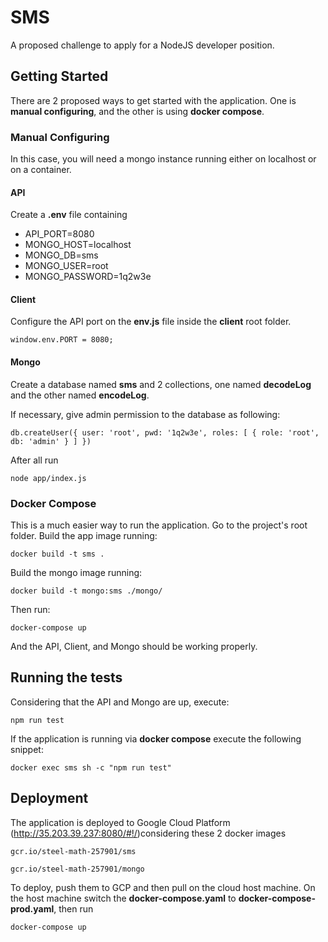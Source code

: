 # SMS

A proposed challenge to apply for a NodeJS developer position.

## Getting Started

There are 2 proposed ways to get started with the application. One is **manual configuring**, and the other is using **docker compose**.

### Manual Configuring

In this case, you will need a mongo instance running either on localhost or on a container.


#### API

Create a **.env** file containing

* API_PORT=8080
* MONGO_HOST=localhost
* MONGO_DB=sms
* MONGO_USER=root
* MONGO_PASSWORD=1q2w3e

#### Client

Configure the API port on the **env.js** file inside the **client** root folder.

```
window.env.PORT = 8080;
```

#### Mongo

Create a database named **sms** and 2 collections, one named **decodeLog** and the other named **encodeLog**.

If necessary, give admin permission to the database as following:

```
db.createUser({ user: 'root', pwd: '1q2w3e', roles: [ { role: 'root', db: 'admin' } ] })
```

After all run

```
node app/index.js
```

### Docker Compose

This is a much easier way to run the application.
Go to the project's root folder.
Build the app image running:

```
docker build -t sms .
```

Build the mongo image running:

```
docker build -t mongo:sms ./mongo/
```

Then run:

```
docker-compose up
```

And the API, Client, and Mongo should be working properly.


## Running the tests

Considering that the API and Mongo are up, execute:

```
npm run test
```

If the application is running via **docker compose** execute the following snippet:

```
docker exec sms sh -c "npm run test"
```


## Deployment

The application is deployed to Google Cloud Platform (http://35.203.39.237:8080/#!/)considering these 2 docker images

```
gcr.io/steel-math-257901/sms
```

```
gcr.io/steel-math-257901/mongo
```

To deploy, push them to GCP and then pull on the cloud host machine. On the host machine switch the **docker-compose.yaml** to **docker-compose-prod.yaml**, then run

```
docker-compose up
```
